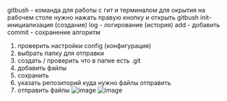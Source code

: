 gitbush - команда для работы с гит и терминалом 
для окрытия на рабочем столе нужно нажать правую кнопку и открыть gitbush 
init-инициализация (создание)
log - логирование (история)
add - добавить 
commit - сохранение 
алгоритм 
1. проверить настройки config (конфигурация)
2. выбрать папку для отправки
3. создать / проверить что в папке есть .git
4. добавить файлы
5. сохранить
6. указать репозиторий куда нужно файлы отправить
7. отправить файлы 
![image](https://github.com/NasTaSiA20/6_semestr/assets/113089694/70c65d55-d405-4bcb-8187-1e2bb8322cbc)
![image](https://github.com/NasTaSiA20/6_semestr/assets/113089694/69f65430-c921-47ad-8241-3d371f3e428e)

